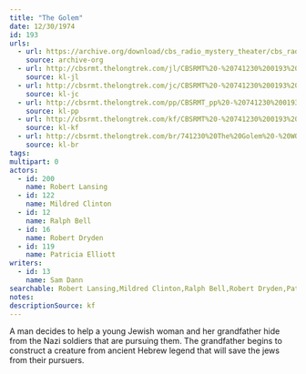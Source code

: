 ```yaml
---
title: "The Golem"
date: 12/30/1974
id: 193
urls: 
  - url: https://archive.org/download/cbs_radio_mystery_theater/cbs_radio_mystery_theater-0151-0200.zip/cbs_radio_mystery_theater-0151-0200%2Fcbsrmt_0193_the_golem.mp3
    source: archive-org
  - url: http://cbsrmt.thelongtrek.com/jl/CBSRMT%20-%20741230%200193%20The%20Golem_jl.mp3
    source: kl-jl
  - url: http://cbsrmt.thelongtrek.com/jc/CBSRMT%20-%20741230%200193%20The%20Golem%20vbr%20bm_jc.mp3
    source: kl-jc
  - url: http://cbsrmt.thelongtrek.com/pp/CBSRMT_pp%20-%20741230%200193%20The%20Golem.mp3
    source: kl-pp
  - url: http://cbsrmt.thelongtrek.com/kf/CBSRMT%20-%20741230%200193%20The%20Golem_kf.mp3
    source: kl-kf
  - url: http://cbsrmt.thelongtrek.com/br/741230%20The%20Golem%20-%20WOR.mp3
    source: kl-br
tags: 
multipart: 0
actors:  
  - id: 200
    name: Robert Lansing  
  - id: 122
    name: Mildred Clinton  
  - id: 12
    name: Ralph Bell  
  - id: 16
    name: Robert Dryden  
  - id: 119
    name: Patricia Elliott
writers:  
  - id: 13
    name: Sam Dann
searchable: Robert Lansing,Mildred Clinton,Ralph Bell,Robert Dryden,Patricia Elliott Sam Dann
notes: 
descriptionSource: kf
---
```

A man decides to help a young Jewish woman and her grandfather hide from the Nazi soldiers that are pursuing them. The grandfather begins to construct a creature from ancient Hebrew legend that will save the jews from their pursuers.